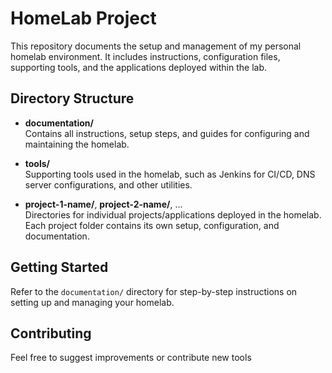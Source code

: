 # HomeLab Project

This repository documents the setup and management of my personal homelab environment. It includes instructions, configuration files, supporting tools, and the applications deployed within the lab.

## Directory Structure

- **documentation/**  
  Contains all instructions, setup steps, and guides for configuring and maintaining the homelab.

- **tools/**  
  Supporting tools used in the homelab, such as Jenkins for CI/CD, DNS server configurations, and other utilities.

- **project-1-name/**, **project-2-name/**, ...  
  Directories for individual projects/applications deployed in the homelab. Each project folder contains its own setup, configuration, and documentation.

## Getting Started

Refer to the `documentation/` directory for step-by-step instructions on setting up and managing your homelab.

## Contributing

Feel free to suggest improvements or contribute new tools